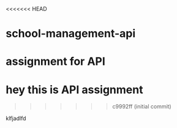 <<<<<<< HEAD
# school-management-api
assignment for API
=======
# hey this is API assignment
>>>>>>> c9992ff (initial commit)

klfjadlfd

